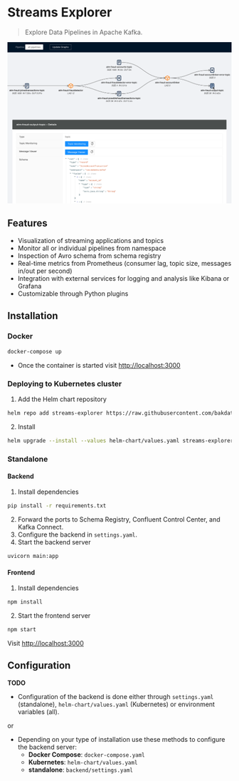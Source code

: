 # Streams Explorer

> Explore Data Pipelines in Apache Kafka.

![streams-explorer](screens/streams-explorer.png)

## Features

- Visualization of streaming applications and topics
- Monitor all or individual pipelines from namespace
- Inspection of Avro schema from schema registry
- Real-time metrics from Prometheus (consumer lag, topic size, messages in/out per second)
- Integration with external services for logging and analysis like Kibana or Grafana
- Customizable through Python plugins

## Installation

### Docker

```sh
docker-compose up
```

- Once the container is started visit <http://localhost:3000>

### Deploying to Kubernetes cluster

1. Add the Helm chart repository

```sh
helm repo add streams-explorer https://raw.githubusercontent.com/bakdata/streams-explorer/master/helm-chart/
```

2. Install

```sh
helm upgrade --install --values helm-chart/values.yaml streams-explorer
```

### Standalone

#### Backend

1. Install dependencies

```sh
pip install -r requirements.txt
```

2. Forward the ports to Schema Registry, Confluent Control Center, and Kafka Connect.
3. Configure the backend in `settings.yaml`.
4. Start the backend server

```sh
uvicorn main:app
```

#### Frontend

1. Install dependencies

```sh
npm install
```

2. Start the frontend server

```sh
npm start
```

Visit <http://localhost:3000>

## Configuration

**TODO**

- Configuration of the backend is done either through `settings.yaml` (standalone), `helm-chart/values.yaml` (Kubernetes) or environment variables (all).

or

- Depending on your type of installation use these methods to configure the backend server:
  - **Docker Compose**: `docker-compose.yaml`
  - **Kubernetes**: `helm-chart/values.yaml`
  - **standalone**: `backend/settings.yaml`
